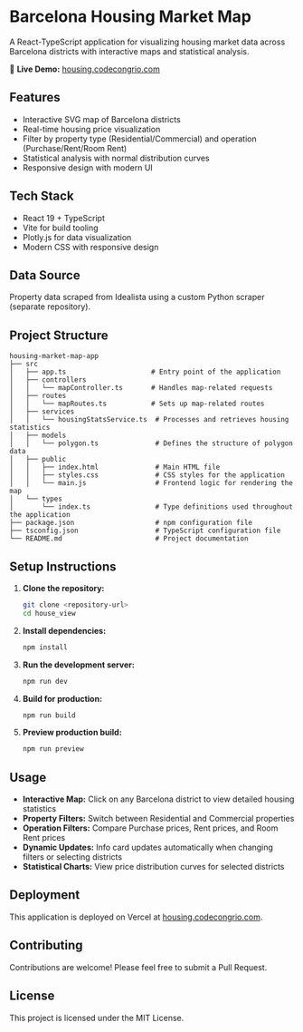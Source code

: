 # Barcelona Housing Market Map

A React-TypeScript application for visualizing housing market data across Barcelona districts with interactive maps and statistical analysis.

🔗 **Live Demo:** [housing.codecongrio.com](https://housing.codecongrio.com)

## Features
- Interactive SVG map of Barcelona districts
- Real-time housing price visualization
- Filter by property type (Residential/Commercial) and operation (Purchase/Rent/Room Rent)
- Statistical analysis with normal distribution curves
- Responsive design with modern UI

## Tech Stack
- React 19 + TypeScript
- Vite for build tooling
- Plotly.js for data visualization
- Modern CSS with responsive design

## Data Source
Property data scraped from Idealista using a custom Python scraper (separate repository).

## Project Structure

```
housing-market-map-app
├── src
│   ├── app.ts                     # Entry point of the application
│   ├── controllers
│   │   └── mapController.ts       # Handles map-related requests
│   ├── routes
│   │   └── mapRoutes.ts           # Sets up map-related routes
│   ├── services
│   │   └── housingStatsService.ts  # Processes and retrieves housing statistics
│   ├── models
│   │   └── polygon.ts              # Defines the structure of polygon data
│   ├── public
│   │   ├── index.html              # Main HTML file
│   │   ├── styles.css              # CSS styles for the application
│   │   └── main.js                 # Frontend logic for rendering the map
│   └── types
│       └── index.ts                # Type definitions used throughout the application
├── package.json                    # npm configuration file
├── tsconfig.json                   # TypeScript configuration file
└── README.md                       # Project documentation
```

## Setup Instructions

1. **Clone the repository:**
   ```bash
   git clone <repository-url>
   cd house_view
   ```

2. **Install dependencies:**
   ```bash
   npm install
   ```

3. **Run the development server:**
   ```bash
   npm run dev
   ```

4. **Build for production:**
   ```bash
   npm run build
   ```

5. **Preview production build:**
   ```bash
   npm run preview
   ```

## Usage

- **Interactive Map:** Click on any Barcelona district to view detailed housing statistics
- **Property Filters:** Switch between Residential and Commercial properties
- **Operation Filters:** Compare Purchase prices, Rent prices, and Room Rent prices
- **Dynamic Updates:** Info card updates automatically when changing filters or selecting districts
- **Statistical Charts:** View price distribution curves for selected districts

## Deployment

This application is deployed on Vercel at [housing.codecongrio.com](https://housing.codecongrio.com).

## Contributing

Contributions are welcome! Please feel free to submit a Pull Request.

## License

This project is licensed under the MIT License.